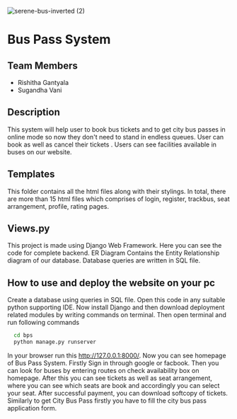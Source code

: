 
![serene-bus-inverted (2)](https://user-images.githubusercontent.com/85924566/163560670-a6b729fd-aea2-48a5-9e7c-cc7282abd823.png)
# Bus Pass System
## Team Members



- Rishitha Gantyala
- Sugandha Vani

## Description
This system will help user to book bus tickets and to get 
city bus passes in online mode so now they don't need to 
stand in endless queues. User can book as well as cancel
their tickets . Users can see facilities available in
buses on our website.

## Templates
This folder contains all the html files along with their stylings. In total, there are
more than 15 html files which comprises of login, register, trackbus, seat arrangement, profile,
rating pages.
 
## Views.py
This project is made using Django Web Framework. Here you can see the code for complete 
backend. ER Diagram Contains the Entity Relationship diagram of our database.
Database queries are written in SQL file.

## How to use and deploy the website on your pc
Create a database using queries in SQL file. Open this code in any suitable python supporting IDE.
Now install Django and then download deployment related modules by writing commands on terminal.
Then open terminal and run following commands 
```bash
  cd bps
  python manage.py runserver
```
In your browser run this http://127.0.0.1:8000/. Now you can see 
homepage of Bus Pass System. Firstly Sign in through google or facbook.
Then you can look for buses by entering routes on check availability 
box on homepage. After this you can see tickets as well as seat arrangement, 
where you can see which seats are book and accordingly you can select your seat.
After successful payment, you can download softcopy of tickets.
Similarly to get City Bus Pass firstly you have to fill the city bus pass
application form.












